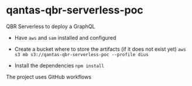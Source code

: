 # qantas-qbr-serverless-poc

QBR Serverless to deploy a GraphQL

- Have `aws` and `sam` installed and configured

- Create a bucket where to store the artifacts (if it does not exist yet)
`aws s3 mb s3://qantas-qbr-serverless-poc --profile dius`

- Install the dependencies
`npm install`

The project uses GitHub workflows
